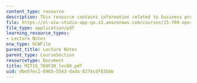 ```yaml
---
content_type: resource
description: This resource contains information related to business processes.
file: https://ol-ocw-studio-app-qa.s3.amazonaws.com/courses/15-769-operations-strategy-fall-2010/dbe57ec189655543dada8274cdf83bbb_MIT15_769F10_lec08.pdf
file_type: application/pdf
learning_resource_types:
- Lecture Notes
ocw_type: OCWFile
parent_title: Lecture Notes
parent_type: CourseSection
resourcetype: Document
title: MIT15_769F10_lec08.pdf
uid: dbe57ec1-8965-5543-dada-8274cdf83bbb
---
```

